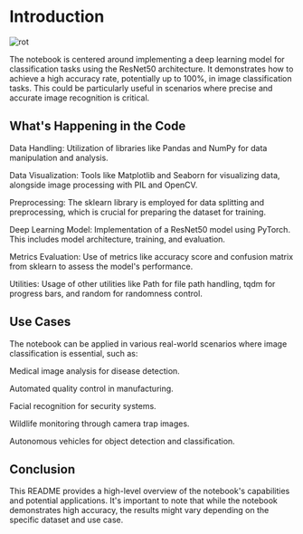 # Introduction

![rot](https://github.com/abdullah1772/Potato-Disease-Classification-/assets/88187437/8ed16749-b29a-4e81-b6e3-c0ddecbec8ac)


The notebook is centered around implementing a deep learning model for classification tasks using the ResNet50 architecture. It demonstrates how to achieve a high accuracy rate, potentially up to 100%, in image classification tasks. This could be particularly useful in scenarios where precise and accurate image recognition is critical.

## What's Happening in the Code

Data Handling: Utilization of libraries like Pandas and NumPy for data manipulation and analysis.

Data Visualization: Tools like Matplotlib and Seaborn for visualizing data, alongside image processing with PIL and OpenCV.

Preprocessing: The sklearn library is employed for data splitting and preprocessing, which is crucial for preparing the dataset for training.

Deep Learning Model: Implementation of a ResNet50 model using PyTorch. This includes model architecture, training, and evaluation.

Metrics Evaluation: Use of metrics like accuracy score and confusion matrix from sklearn to assess the model's performance.

Utilities: Usage of other utilities like Path for file path handling, tqdm for progress bars, and random for randomness control.

## Use Cases

The notebook can be applied in various real-world scenarios where image classification is essential, such as:

Medical image analysis for disease detection.

Automated quality control in manufacturing.

Facial recognition for security systems.

Wildlife monitoring through camera trap images.

Autonomous vehicles for object detection and classification.

## Conclusion

This README provides a high-level overview of the notebook's capabilities and potential applications. It's important to note that while the notebook demonstrates high accuracy, the results might vary depending on the specific dataset and use case.
